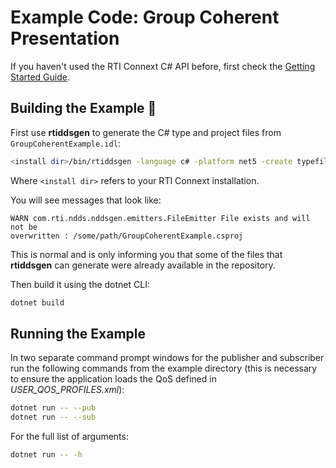 # Example Code: Group Coherent Presentation

If you haven't used the RTI Connext C# API before, first check the
[Getting Started Guide](https://community.rti.com/static/documentation/connext-dds/7.0.0/doc/manuals/connext_dds_professional/getting_started_guide/index.html).

## Building the Example :wrench:

First use **rtiddsgen** to generate the C# type and project files from
`GroupCoherentExample.idl`:

```sh
<install dir>/bin/rtiddsgen -language c# -platform net5 -create typefiles -create makefiles GroupCoherentExample.idl
```

Where `<install dir>` refers to your RTI Connext installation.

You will see messages that look like:

```plaintext
WARN com.rti.ndds.nddsgen.emitters.FileEmitter File exists and will not be
overwritten : /some/path/GroupCoherentExample.csproj
```

This is normal and is only informing you that some of the files that **rtiddsgen**
can generate were already available in the repository.

Then build it using the dotnet CLI:

```sh
dotnet build
```

## Running the Example

In two separate command prompt windows for the publisher and subscriber run the
following commands from the example directory (this is necessary to ensure the
application loads the QoS defined in *USER_QOS_PROFILES.xml*):

```sh
dotnet run -- --pub
dotnet run -- --sub
```

For the full list of arguments:

```sh
dotnet run -- -h
```
